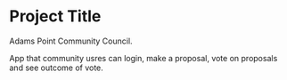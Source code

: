 # Project Title

Adams Point Community Council.

App that community usres can login, make a proposal, vote on proposals and see outcome of vote.